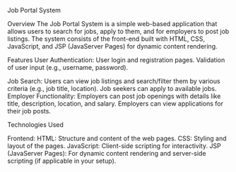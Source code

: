 Job Portal System

Overview
The Job Portal System is a simple web-based application that allows users to search for jobs, apply to them, and for employers to post job listings. The system consists of the front-end built with HTML, CSS, JavaScript, and JSP (JavaServer Pages) for dynamic content rendering.

Features
User Authentication:
User login and registration pages.
Validation of user input (e.g., username, password).

Job Search:
Users can view job listings and search/filter them by various criteria (e.g., job title, location).
Job seekers can apply to available jobs.
Employer Functionality:
Employers can post job openings with details like title, description, location, and salary.
Employers can view applications for their job posts.

Technologies Used

Frontend:
HTML: Structure and content of the web pages.
CSS: Styling and layout of the pages.
JavaScript: Client-side scripting for interactivity.
JSP (JavaServer Pages): For dynamic content rendering and server-side scripting (if applicable in your setup).
